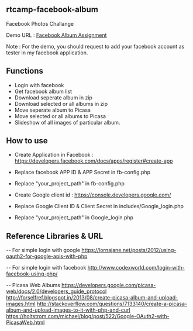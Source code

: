 ## rtcamp-facebook-album
Facebook Photos Challange

Demo URL : [Facebook Album Assignment](http://www.vivekpipaliya.com/rtcamp_facebook_album/)

Note : For the demo, you should request to add your facebook account as tester in my facebook application.

## Functions

- Login with facebook
- Get facebook album list
- Download seperate album in zip
- Download selected or all albums in zip
- Move seperate album to Picasa
- Move selected or all albums to Picasa
- Slideshow of all images of particular album.


## How to use

- Create Application in Facebook : https://developers.facebook.com/docs/apps/register#create-app
- Replace facebook APP ID & APP Secret in fb-config.php
- Replace "your_project_path" in fb-config.php

- Create Google client id : https://console.developers.google.com/
- Replace Google Client ID & Client Secret in includes/Google_login.php
- Replace "your_project_path" in Google_login.php

## Reference Libraries & URL

-- For simple login with google 
	https://lornajane.net/posts/2012/using-oauth2-for-google-apis-with-php
	
-- For simple login with facebook
	http://www.codexworld.com/login-with-facebook-using-php/
	
-- Picasa Web Albums 
	https://developers.google.com/picasa-web/docs/2.0/developers_guide_protocol
	http://forselfref.blogspot.in/2013/08/create-picasa-album-and-upload-images.html
	http://stackoverflow.com/questions/7133140/create-a-picasa-album-and-upload-images-to-it-with-php-and-curl
	https://holtstrom.com/michael/blog/post/522/Google-OAuth2-with-PicasaWeb.html
